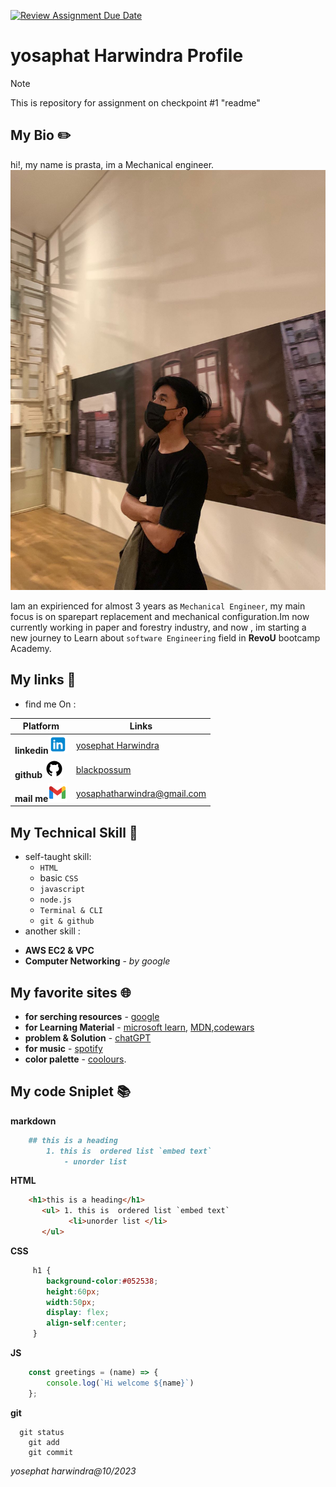 [![Review Assignment Due Date](https://classroom.github.com/assets/deadline-readme-button-24ddc0f5d75046c5622901739e7c5dd533143b0c8e959d652212380cedb1ea36.svg)](https://classroom.github.com/a/bwEfZG3u)

# yosaphat Harwindra Profile

> [!NOTE]
> This is repository for assignment on checkpoint #1 "readme"

## My Bio :pencil2:

hi!, my name is prasta, im a Mechanical engineer.
![yosephat photo](assets/WhatsApp%20Image%202023-10-10%20at%2016.24.56.jpeg) 

Iam an expirienced for almost 3 years as `Mechanical Engineer`, my main focus is on sparepart replacement and mechanical configuration.Im now currently working in paper and forestry industry, and now , im starting a new journey to Learn about `software Engineering` field in __RevoU__ bootcamp Academy.

## My links :rocket:
* find me On : 

|Platform |  Links       |
|------------|---------|
__linkedin__![linkedin](assets/icons8-linkedin-30.png)| [yosephat Harwindra](https://www.linkedin.com/in/yosaphat-harwindra-82aa54194/)|
|__github__ ![github](assets/icons8-github-30.png)|[blackpossum](https://github.com/Blackpossum)
|__mail me__![gmail](assets/icons8-gmail-30.png)| [yosaphatharwindra@gmail.com](yosaphatharwindra@gmail.com)|

## My Technical Skill :wrench:
 * self-taught skill:
    - `HTML`
    - basic `CSS`
    - `javascript`
    - `node.js`
    - `Terminal & CLI`
    - `git & github`
 * another skill :
  - __AWS EC2 & VPC__ 
  - __Computer Networking__ - _by google_

## My favorite sites :globe_with_meridians:
   - __for serching resources__ - [google](https://www.google.com)
   - __for Learning Material__ - [microsoft learn](https://learn.microsoft.com), [MDN](https://www.developer.mozila.com),[codewars](https://www.codewars.com)
   - __problem & Solution__ - [chatGPT](https://chat.openai.com/)
   - __for music__ - [spotify](https://www.spotify.com) 
   - __color palette__ - [coolours](https://coolors.co/).


## My code Sniplet :books:

__markdown__
```markdown
    ## this is a heading 
        1. this is  ordered list `embed text`
            - unorder list 
```

__HTML__
```HTML
    <h1>this is a heading</h1> 
       <ul> 1. this is  ordered list `embed text`
             <li>unorder list </li>
       </ul> 
```

__CSS__
```css
     h1 {
        background-color:#052538;
        height:60px;
        width:50px;
        display: flex;
        align-self:center;
     }
```
__JS__
```js
    const greetings = (name) => {
        console.log(`Hi welcome ${name}`)
    };
```
__git__
``` 
  git status
    git add
    git commit
```
_yosephat harwindra@10/2023_
